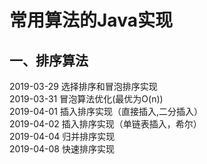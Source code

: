 #  常用算法的Java实现

## 一、排序算法

 2019-03-29    选择排序和冒泡排序实现 <br>
 2019-03-31    冒泡算法优化(最优为O(n)) <br>
 2019-04-01    插入排序实现（直接插入,二分插入）<br> 
 2019-04-02    插入排序实现（单链表插入，希尔）<br>
 2019-04-04    归并排序实现 <br>
 2019-04-08    快速排序实现 <br>